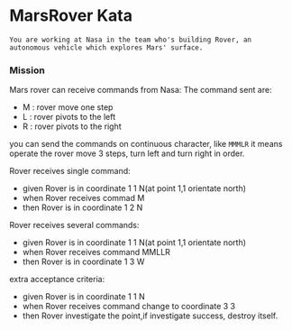 # MarsRover Kata
```
You are working at Nasa in the team who's building Rover, an autonomous vehicle which explores Mars' surface.

```

### Mission
Mars rover can receive commands from Nasa:
The command sent are:
- M : rover move one step
- L : rover pivots to the left
- R : rover pivots to the right

you can send the commands on continuous character, like `MMMLR` it means operate the rover move
3 steps, turn left and turn right in order.

Rover receives single command:
* given Rover is in coordinate 1 1 N(at point 1,1 orientate north)
* when Rover receives commad M
* then Rover is in coordinate 1 2 N

Rover receives several commands:
* given Rover is in coordinate 1 1 N(at point 1,1 orientate north)
* when Rover receives command MMLLR
* then Rover is in coordinate 1 3 W

extra acceptance criteria:
* given Rover is in coordinate 1 1 N
* when Rover receives command change to coordinate 3 3
* then Rover investigate the point,if investigate success, destroy itself.
